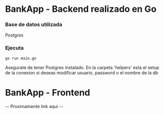 # BankApp - Backend realizado en Go

### Base de datos utilizada
Postgres

### Ejecuta
```
go run main.go
```
Asegurate de tener Postgres instalado. En la carpeta 'helpers' esta el setup de la conexion si deseas modificar usuario, password o el nombre de la db

# BankApp - Frontend
-- Proximamente link aqui --